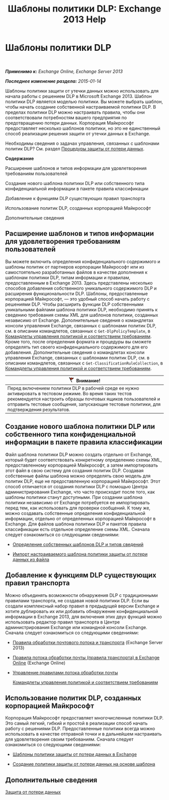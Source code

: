 ﻿---
title: 'Шаблоны политики DLP: Exchange 2013 Help'
TOCTitle: Шаблоны политики DLP
ms:assetid: c7b1a8e4-30d9-4409-85c5-f85ae023737d
ms:mtpsurl: https://technet.microsoft.com/ru-ru/library/JJ657730(v=EXCHG.150)
ms:contentKeyID: 50489139
ms.date: 04/30/2018
mtps_version: v=EXCHG.150
ms.translationtype: HT
---

# Шаблоны политики DLP

 

_**Применимо к:** Exchange Online, Exchange Server 2013_

_**Последнее изменение раздела:** 2015-01-14_

Шаблоны политики защити от утечки данных можно использовать для начала работы с решением DLP в Microsoft Exchange 2013. Шаблон политики DLP является моделью политики. Вы можете выбрать шаблон, чтобы начать создание собственной настраиваемой политики DLP. В пределах политики DLP можно настраивать правила, чтобы они соответствовали потребностям вашего предприятия по предотвращению потери данных. Корпорация Майкрософт предоставляет несколько шаблонов политики, но это не единственный способ реализации решения защити от утечки данных в Exchange.

Необходимы сведения о задачах управления, связанных с шаблонами политик DLP? См. раздел [Процедуры защиты от потери данных](dlp-procedures-exchange-2013-help.md).

**Содержание**

Расширение шаблонов и типов информации для удовлетворения требованиям пользователей

Создание нового шаблона политики DLP или собственного типа конфиденциальной информации в пакете правила классификации

Добавление к функциям DLP существующих правил транспорта

Использование политик DLP, созданных корпорацией Майкрософт

Дополнительные сведения

## Расширение шаблонов и типов информации для удовлетворения требованиям пользователей

Вы можете включить определения конфиденциального содержимого и шаблоны политик от партнеров корпорации Майкрософт или из самостоятельно разработанных файлов в качестве дополнения к шаблонам политики DLP, типам информации и правилам, предоставленным в Exchange 2013. Здесь представлены несколько способов добавления собственного уникального содержимого DLP и расширения функциональности DLP. Шаблоны, предоставленные корпорацией Майкрософт, — это удобный способ начать работу с решениями DLP. Чтобы расширить функции DLP собственными уникальными файлами шаблона политики DLP, необходимо принять к сведению требования схемы XML для шаблонов политики, созданных независимо от Exchange. Дополнительные сведения о командлетах консоли управления Exchange, связанных с шаблонами политик DLP, см. в описании командлетов, связанных с `Get-DlpPolicyTemplate`, в [Командлеты управления политикой и соответствием требованиям](https://technet.microsoft.com/ru-ru/library/dd298082\(v=exchg.150\)). Кроме того, после определения формата и процедуры вы сможете определять тип своего конфиденциального содержимого для его добавления. Дополнительные сведения о командлетах консоли управления Exchange, связанных с шаблонами политик DLP, см. в описании командлетов, связанных с `Get-ClassificationRuleCollection`, в [Командлеты управления политикой и соответствием требованиям](https://technet.microsoft.com/ru-ru/library/dd298082\(v=exchg.150\)).

<table>
<thead>
<tr class="header">
<th><img src="images/Dd876857.Caution(EXCHG.150).gif" title="Внимание!" alt="Внимание!" />Внимание!</th>
</tr>
</thead>
<tbody>
<tr class="odd">
<td>Перед включением политики DLP в рабочей среде ее нужно активировать в тестовом режиме. Во время таких тестов рекомендуется настроить образцы почтовых ящиков пользователей и отправить тестовые сообщения, запускающие тестовые политики, для подтверждения результатов.</td>
</tr>
</tbody>
</table>


## Создание нового шаблона политики DLP или собственного типа конфиденциальной информации в пакете правила классификации

Файл шаблона политики DLP можно создать отдельно от Exchange, который будет соответствовать конкретному определению схемы XML, предоставленному корпорацией Майкрософт, а затем импортировать этот файл в свою систему для создания политик DLP. Создавая собственные файлы шаблона можно определять свою модель для политик DLP, еще не предоставленную корпорацией Майкрософт. Этот способ отличается от создания политики DLP с помощью Центра администрирования Exchange, что часто происходит после того, как шаблоны политики станут доступными. При создании шаблона политики независимо от Exchange потребуется ее импортировать перед тем, как использовать для проверки сообщений. К тому же, можно создавать собственные определения конфиденциальной информации, отдельно от определенных корпорацией Майкрософт в Exchange. Для файлов шаблона политики DLP и пакетов правила классификации есть отдельное определение схемы XML. Сначала следует ознакомиться со следующими сведениями:

  -  
    [Определение собственных шаблонов DLP и типов сведений](define-your-own-dlp-templates-and-information-types-exchange-2013-help.md)

  -  
    [Импорт настраиваемого шаблона политики защиты от потери данных из файла](import-a-custom-dlp-policy-template-from-a-file-exchange-2013-help.md)

## Добавление к функциям DLP существующих правил транспорта

Можно объединять возможности обнаружения DLP с традиционными правилами транспорта, не создавая новой политики DLP. Если вы создали комплексный набор правил в предыдущей версии Exchange и хотите дублировать их или добавить обнаружение конфиденциальной информации в Exchange 2013, для включения этих двух функций можно использовать редактор правил транспорта в Центре администрирования Exchange или командной консоли Exchange. Сначала следует ознакомиться со следующими сведениями:

  -  
    [Правила обработки почтового потока и транспорта](mail-flow-rules-transport-rules-in-exchange-2013-exchange-2013-help.md) (Exchange Server 2013)

  -  
    [Правила потока обработки почты (правила транспорта) в Exchange Online](https://technet.microsoft.com/ru-ru/library/jj919238\(v=exchg.150\)) (Exchange Online)

  -  
    [Управление правилами потока обработки почты](manage-mail-flow-rules-exchange-2013-help.md)
    
    [Командлеты управления политикой и соответствием требованиям](https://technet.microsoft.com/ru-ru/library/dd298082\(v=exchg.150\))

## Использование политик DLP, созданных корпорацией Майкрософт

Корпорация Майкрософт предоставляет многочисленные политики DLP. Это самый легкий, гибкий и простой в реализации способ начать работу с решениями DLP. Предоставленные политики всегда можно использовать в качестве отправной точки и в дальнейшем настраивать для удовлетворения своим требованиям. Сначала следует ознакомиться со следующими сведениями:

  - [Шаблоны политики защиты от потери данных в Exchange](dlp-policy-templates-supplied-in-exchange-exchange-2013-help.md)

  - [Создание политики защиты от потери данных на основе шаблона](how-to-new-dlp-data-loss-prevention-policy-template.md)

## Дополнительные сведения

[Защита от потери данных](technical-overview-of-dlp-data-loss-prevention-in-exchange.md)

